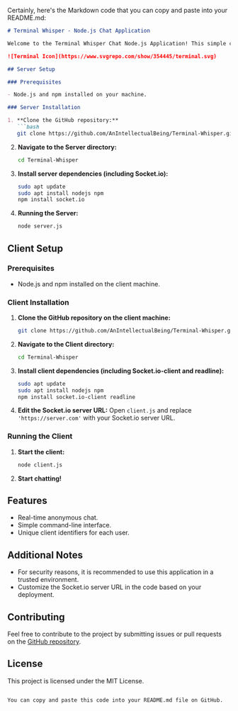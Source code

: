 Certainly, here's the Markdown code that you can copy and paste into your README.md:

```markdown
# Terminal Whisper - Node.js Chat Application

Welcome to the Terminal Whisper Chat Node.js Application! This simple chat allows users to communicate anonymously in real-time using a terminal.

![Terminal Icon](https://www.svgrepo.com/show/354445/terminal.svg)

## Server Setup

### Prerequisites

- Node.js and npm installed on your machine.

### Server Installation

1. **Clone the GitHub repository:**
   ```bash
   git clone https://github.com/AnIntellectualBeing/Terminal-Whisper.git
   ```

2. **Navigate to the Server directory:**
   ```bash
   cd Terminal-Whisper
   ```

3. **Install server dependencies (including Socket.io):**
   ```bash
   sudo apt update
   sudo apt install nodejs npm
   npm install socket.io
   ```

5. **Running the Server:**
   ```bash
   node server.js
   ```

## Client Setup

### Prerequisites

- Node.js and npm installed on the client machine.

### Client Installation

1. **Clone the GitHub repository on the client machine:**
   ```bash
   git clone https://github.com/AnIntellectualBeing/Terminal-Whisper.git
   ```

2. **Navigate to the Client directory:**
   ```bash
   cd Terminal-Whisper
   ```

3. **Install client dependencies (including Socket.io-client and readline):**
   ```bash
   sudo apt update
   sudo apt install nodejs npm
   npm install socket.io-client readline
   ```

4. **Edit the Socket.io server URL:**
   Open `client.js` and replace `'https://server.com'` with your Socket.io server URL.

### Running the Client

1. **Start the client:**
   ```bash
   node client.js
   ```

2. **Start chatting!**

## Features

- Real-time anonymous chat.
- Simple command-line interface.
- Unique client identifiers for each user.

## Additional Notes

- For security reasons, it is recommended to use this application in a trusted environment.
- Customize the Socket.io server URL in the code based on your deployment.

## Contributing

Feel free to contribute to the project by submitting issues or pull requests on the [GitHub repository](https://github.com/AnIntellectualBeing/Terminal-Whisper).

## License

This project is licensed under the MIT License.
```

You can copy and paste this code into your README.md file on GitHub.
